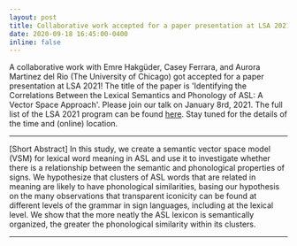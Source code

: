 ```yaml
---
layout: post
title: Collaborative work accepted for a paper presentation at LSA 2021
date: 2020-09-18 16:45:00-0400
inline: false
---
```


A collaborative work with Emre Hakgüder, Casey Ferrara, and Aurora Martinez del Rio (The University of Chicago) got accepted for a paper presentation at LSA 2021! The title of the paper is 'Identifying the Correlations Between the Lexical Semantics and Phonology of ASL: A Vector Space Approach'. Please join our talk on January 8rd, 2021. The full list of the LSA 2021 program can be found [here](https://www.linguisticsociety.org/node/34814/schedule). Stay tuned for the details of the time and (online) location.

***

[Short Abstract]
In this study, we create a semantic vector space model (VSM) for lexical word meaning in ASL and use it to investigate whether there is a relationship between the semantic and phonological properties of signs. We hypothesize that clusters of ASL words that are related in meaning are likely to have phonological similarities, basing our hypothesis on the many observations that transparent iconicity can be found at different levels of the grammar in sign languages, including at the lexical level. We show that the more neatly the ASL lexicon is semantically organized, the greater the phonological similarity within its clusters.

***
